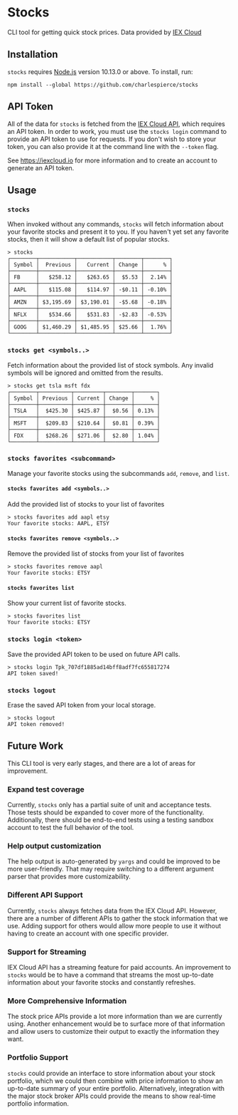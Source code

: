 # Stocks

CLI tool for getting quick stock prices. Data provided by [IEX Cloud](https://iexcloud.io)

## Installation

`stocks` requires [Node.js](https://nodejs.org) version 10.13.0 or above. To install, run:

```
npm install --global https://github.com/charlespierce/stocks
```

## API Token

All of the data for `stocks` is fetched from the [IEX Cloud API](https://iexcloud.io), which requires an API token. In order to work, you must use the `stocks login` command to provide an API token to use for requests. If you don't wish to store your token, you can also provide it at the command line with the `--token` flag.

See https://iexcloud.io for more information and to create an account to generate an API token.

## Usage

### `stocks`

When invoked without any commands, `stocks` will fetch information about your favorite stocks and present it to you. If you haven't yet set any favorite stocks, then it will show a default list of popular stocks.

```
> stocks
┌────────┬───────────┬───────────┬────────┬────────┐
│ Symbol │  Previous │   Current │ Change │      % │
├────────┼───────────┼───────────┼────────┼────────┤
│ FB     │   $258.12 │   $263.65 │  $5.53 │  2.14% │
├────────┼───────────┼───────────┼────────┼────────┤
│ AAPL   │   $115.08 │   $114.97 │ -$0.11 │ -0.10% │
├────────┼───────────┼───────────┼────────┼────────┤
│ AMZN   │ $3,195.69 │ $3,190.01 │ -$5.68 │ -0.18% │
├────────┼───────────┼───────────┼────────┼────────┤
│ NFLX   │   $534.66 │   $531.83 │ -$2.83 │ -0.53% │
├────────┼───────────┼───────────┼────────┼────────┤
│ GOOG   │ $1,460.29 │ $1,485.95 │ $25.66 │  1.76% │
└────────┴───────────┴───────────┴────────┴────────┘
```

### `stocks get <symbols..>`

Fetch information about the provided list of stock symbols. Any invalid symbols will be ignored and omitted from the results.

```
> stocks get tsla msft fdx
┌────────┬──────────┬─────────┬────────┬───────┐
│ Symbol │ Previous │ Current │ Change │     % │
├────────┼──────────┼─────────┼────────┼───────┤
│ TSLA   │  $425.30 │ $425.87 │  $0.56 │ 0.13% │
├────────┼──────────┼─────────┼────────┼───────┤
│ MSFT   │  $209.83 │ $210.64 │  $0.81 │ 0.39% │
├────────┼──────────┼─────────┼────────┼───────┤
│ FDX    │  $268.26 │ $271.06 │  $2.80 │ 1.04% │
└────────┴──────────┴─────────┴────────┴───────┘
```

### `stocks favorites <subcommand>`

Manage your favorite stocks using the subcommands `add`, `remove`, and `list`.

#### `stocks favorites add <symbols..>`

Add the provided list of stocks to your list of favorites

```
> stocks favorites add aapl etsy
Your favorite stocks: AAPL, ETSY
```

#### `stocks favorites remove <symbols..>`

Remove the provided list of stocks from your list of favorites

```
> stocks favorites remove aapl
Your favorite stocks: ETSY
```

#### `stocks favorites list`

Show your current list of favorite stocks.

```
> stocks favorites list
Your favorite stocks: ETSY
```

### `stocks login <token>`

Save the provided API token to be used on future API calls.

```
> stocks login Tpk_707df1885ad14bff8adf7fc655817274
API token saved!
```

### `stocks logout`

Erase the saved API token from your local storage.

```
> stocks logout
API token removed!
```

## Future Work

This CLI tool is very early stages, and there are a lot of areas for improvement.

### Expand test coverage

Currently, `stocks` only has a partial suite of unit and acceptance tests. Those tests should be expanded to cover more of the functionality. Additionally, there should be end-to-end tests using a testing sandbox account to test the full behavior of the tool.

### Help output customization

The help output is auto-generated by `yargs` and could be improved to be more user-friendly. That may require switching to a different argument parser that provides more customizability.

### Different API Support

Currently, `stocks` always fetches data from the IEX Cloud API. However, there are a number of different APIs to gather the stock information that we use. Adding support for others would allow more people to use it without having to create an account with one specific provider.

### Support for Streaming

IEX Cloud API has a streaming feature for paid accounts. An improvement to `stocks` would be to have a command that streams the most up-to-date information about your favorite stocks and constantly refreshes.

### More Comprehensive Information

The stock price APIs provide a lot more information than we are currently using. Another enhancement would be to surface more of that information and allow users to customize their output to exactly the information they want.

### Portfolio Support

`stocks` could provide an interface to store information about your stock portfolio, which we could then combine with price information to show an up-to-date summary of your entire portfolio. Alternatively, integration with the major stock broker APIs could provide the means to show real-time portfolio information.
